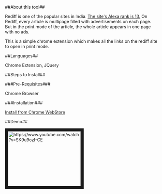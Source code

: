 ##About this tool##

Rediff is one of the popular sites in India. [The site's Alexa rank is 13.](http://www.alexa.com/siteinfo/rediff.com)
On Rediff, every article is multipage filled with advertisements on each page. But in the print mode of the article, the whole article appears in one page with no ads. 

This is a simple chrome extension which makes all the links on the rediff site to open in print mode. 


##Languages##

Chrome Extension, JQuery
     
##Steps to Install##

###Pre-Requisites###

Chrome Browser

###Installation###
  
[Install from Chrome WebStore](https://chrome.google.com/webstore/detail/rediff-viewer/iljopgjppjojkganmkfokfcdbkedoehn)

##Demo##

<a href="http://www.youtube.com/watch?feature=player_embedded&v=SK9u9ozI-CE" target="_blank">
<img src="http://img.youtube.com/vi/SK9u9ozI-CE/0.jpg" alt="https://www.youtube.com/watch?v=SK9u9ozI-CE" width="240" height="180" border="10" /></a>
